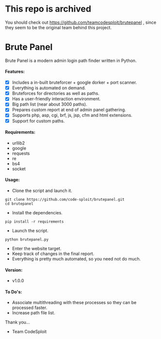 # This repo is archived
You should check out https://github.com/teamcodesploit/brutepanel , since they seem to be the original team behind this project.

# Brute Panel
Brute Panel is a modern admin login path finder written in Python.

#### Features:
- [x] Includes a in-built bruteforcer + google dorker + port scanner.
- [x] Everything is automated on demand.
- [x] Bruteforces for directories as well as paths.
- [x] Has a user-friendly interaction environment.
- [x] Big path list (near about 3000 paths).
- [x] Prepares custom report at end of admin panel gathering.
- [x] Supports php, asp, cgi, brf, js, jsp, cfm and html extensions.
- [x] Support for custom paths.

#### Requirements:
- urllib2
- google
- requests
- re
- bs4
- socket

#### Usage:
- Clone the script and launch it.
```
git clone https://github.com/code-sploit/brutepanel.git
cd brutepanel
```
- Install the dependencies.
```
pip install -r requirements
```
- Launch the script.
```
python brutepanel.py
```
- Enter the website target.
- Keep track of changes in the final report.
- Everything is pretty much automated, so you need not do much.

#### Version:
- v1.0.0

#### To Do's:
- Associate multithreading with these processes so they can be processed faster.
- Increase path file list.

Thank you...
 - Team CodeSploit
